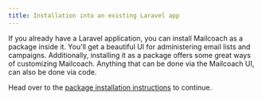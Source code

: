 ```yaml
---
title: Installation into an existing Laravel app
---
```


If you already have a Laravel application, you can install Mailcoach as a package inside it. You'll get a beautiful UI for administering email lists and campaigns. Additionally, installing it as a package offers some great ways of customizing Mailcoach. Anything that can be done via the Mailcoach UI, can also be done via code. 

Head over to the [package installation instructions](/docs/package/general/installation-and-setup) to continue.
